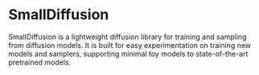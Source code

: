 # SmallDiffusion

SmallDiffusion is a lightweight diffusion library for training and sampling from
diffusion models. It is built for easy experimentation on training new models
and samplers, supporting minimal toy models to state-of-the-art pretrained
models.
